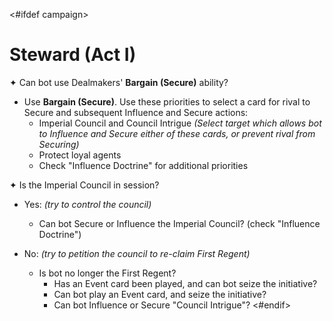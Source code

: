 <#ifdef campaign>
# Steward (Act I)

✦ Can bot use Dealmakers' **Bargain (Secure)** ability?

- Use **Bargain (Secure)**. Use these priorities to select a card for rival to Secure and subsequent Influence and Secure actions:
	- Imperial Council and Council Intrigue *(Select target which allows bot to Influence and Secure either of these cards, or prevent rival from Securing)*
	- Protect loyal agents
	- Check "Influence Doctrine" for additional priorities

✦ Is the Imperial Council in session?

- Yes: *(try to control the council)*
	- Can bot Secure or Influence the Imperial Council? (check "Influence Doctrine")

- No: *(try to petition the council to re-claim First Regent)*
	- Is bot no longer the First Regent?
		- Has an Event card been played, and can bot seize the initiative?
		- Can bot play an Event card, and seize the initiative?
		- Can bot Influence or Secure "Council Intrigue"?
<#endif>